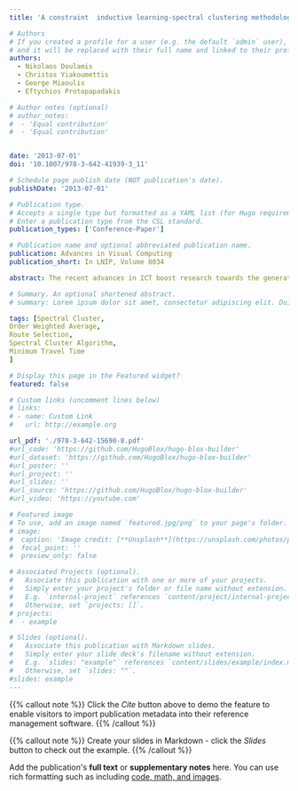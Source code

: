 ```yaml
---
title: 'A constraint  inductive learning-spectral clustering methodology for personalized 3D navigation'

# Authors
# If you created a profile for a user (e.g. the default `admin` user), write the username (folder name) here
# and it will be replaced with their full name and linked to their profile.
authors:
  - Nikolaos Doulamis
  - Christos Yiakoumettis
  - George Miaoulis
  - Eftychios Protopapadakis

# Author notes (optional)
# author_notes:
#  - 'Equal contribution'
#  - 'Equal contribution'


date: '2013-07-01'
doi: '10.1007/978-3-642-41939-3_11'

# Schedule page publish date (NOT publication's date).
publishDate: '2013-07-01'

# Publication type.
# Accepts a single type but formatted as a YAML list (for Hugo requirements).
# Enter a publication type from the CSL standard.
publication_types: ['Conference-Paper']

# Publication name and optional abbreviated publication name.
publication: Advances in Visual Computing
publication_short: In LNIP, Volume 8034

abstract: The recent advances in ICT boost research towards the generation of personalized Geographical Information Systems (p-GIS). It is clear that selection of a route based only on geometrical criteria, i.e., the route of the shortest distance or the minimum travel time, very rarely coincides with a “satisfactory itinerary” that respects users’ preferences, that is their desires to navigate through buildings or places of his/her own particular interest. Additionally, 3D navigation gains more popularity compared with 2D approaches especially in virtual tourist and cultural heritage applications. In a p-GIS, user’s preferences can be set manually or automatically. In an automatic architecture, user preferences are expressed as a set of weights that regulate the degree of importance on the route selection process and on line learning strategies are exploited to adjust the weights. In this paper, the on-line learning strategy exploits information fed back to the system about the relevance of user’s preferences judgments given in a form of pair-wise comparisons. Then, we use a constraint fusion methodology for the dynamic modeling of user’s preference in a 3D navigation system. The method exploits an active inductive learning approach that is combined with an adaptive spectral clustering scheme in order to avoid smoothing during the weight adjustment process.

# Summary. An optional shortened abstract.
# summary: Lorem ipsum dolor sit amet, consectetur adipiscing elit. Duis posuere tellus ac convallis placerat. Proin tincidunt magna sed ex sollicitudin condimentum.

tags: [Spectral Cluster,
Order Weighted Average,
Route Selection,
Spectral Cluster Algorithm,
Minimum Travel Time
]

# Display this page in the Featured widget?
featured: false

# Custom links (uncomment lines below)
# links:
# - name: Custom Link
#   url: http://example.org

url_pdf: './978-3-642-15690-8.pdf'
#url_code: 'https://github.com/HugoBlox/hugo-blox-builder'
#url_dataset: 'https://github.com/HugoBlox/hugo-blox-builder'
#url_poster: ''
#url_project: ''
#url_slides: ''
#url_source: 'https://github.com/HugoBlox/hugo-blox-builder'
#url_video: 'https://youtube.com'

# Featured image
# To use, add an image named `featured.jpg/png` to your page's folder.
# image:
#  caption: 'Image credit: [**Unsplash**](https://unsplash.com/photos/pLCdAaMFLTE)'
#  focal_point: ''
#  preview_only: false

# Associated Projects (optional).
#   Associate this publication with one or more of your projects.
#   Simply enter your project's folder or file name without extension.
#   E.g. `internal-project` references `content/project/internal-project/index.md`.
#   Otherwise, set `projects: []`.
# projects:
#  - example

# Slides (optional).
#   Associate this publication with Markdown slides.
#   Simply enter your slide deck's filename without extension.
#   E.g. `slides: "example"` references `content/slides/example/index.md`.
#   Otherwise, set `slides: ""`.
#slides: example
---
```


{{% callout note %}}
Click the _Cite_ button above to demo the feature to enable visitors to import publication metadata into their reference management software.
{{% /callout %}}

{{% callout note %}}
Create your slides in Markdown - click the _Slides_ button to check out the example.
{{% /callout %}}

Add the publication's **full text** or **supplementary notes** here. You can use rich formatting such as including [code, math, and images](https://docs.hugoblox.com/content/writing-markdown-latex/).
